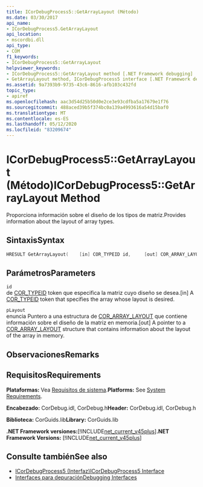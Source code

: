 ```yaml
---
title: ICorDebugProcess5::GetArrayLayout (Método)
ms.date: 03/30/2017
api_name:
- ICorDebugProcess5.GetArrayLayout
api_location:
- mscordbi.dll
api_type:
- COM
f1_keywords:
- ICorDebugProcess5::GetArrayLayout
helpviewer_keywords:
- ICorDebugProcess5::GetArrayLayout method [.NET Framework debugging]
- GetArrayLayout method, ICorDebugProcess5 interface [.NET Framework debugging]
ms.assetid: 9a7393b9-9735-43c6-8616-afb103c432fd
topic_type:
- apiref
ms.openlocfilehash: aac3d54d25b50d0e2ce3e93cdfba5a17679e1f76
ms.sourcegitcommit: 488aced39b5f374bc0a139a4993616a54d15baf0
ms.translationtype: MT
ms.contentlocale: es-ES
ms.lasthandoff: 05/12/2020
ms.locfileid: "83209674"
---
```

# <a name="icordebugprocess5getarraylayout-method"></a><span data-ttu-id="fb098-102">ICorDebugProcess5::GetArrayLayout (Método)</span><span class="sxs-lookup"><span data-stu-id="fb098-102">ICorDebugProcess5::GetArrayLayout Method</span></span>
<span data-ttu-id="fb098-103">Proporciona información sobre el diseño de los tipos de matriz.</span><span class="sxs-lookup"><span data-stu-id="fb098-103">Provides information about the layout of array types.</span></span>  
  
## <a name="syntax"></a><span data-ttu-id="fb098-104">Sintaxis</span><span class="sxs-lookup"><span data-stu-id="fb098-104">Syntax</span></span>  
  
```cpp  
HRESULT GetArrayLayout(    [in] COR_TYPEID id,     [out] COR_ARRAY_LAYOUT *pLayout);  
```  
  
## <a name="parameters"></a><span data-ttu-id="fb098-105">Parámetros</span><span class="sxs-lookup"><span data-stu-id="fb098-105">Parameters</span></span>  
 `id`  
 <span data-ttu-id="fb098-106">de [COR_TYPEID](cor-typeid-structure.md) token que especifica la matriz cuyo diseño se desea.</span><span class="sxs-lookup"><span data-stu-id="fb098-106">[in] A [COR_TYPEID](cor-typeid-structure.md) token that specifies the array whose layout is desired.</span></span>  
  
 `pLayout`  
 <span data-ttu-id="fb098-107">enuncia Puntero a una estructura de [COR_ARRAY_LAYOUT](cor-array-layout-structure.md) que contiene información sobre el diseño de la matriz en memoria.</span><span class="sxs-lookup"><span data-stu-id="fb098-107">[out] A pointer to a [COR_ARRAY_LAYOUT](cor-array-layout-structure.md) structure that contains information about the layout of the array in memory.</span></span>  
  
## <a name="remarks"></a><span data-ttu-id="fb098-108">Observaciones</span><span class="sxs-lookup"><span data-stu-id="fb098-108">Remarks</span></span>  
  
## <a name="requirements"></a><span data-ttu-id="fb098-109">Requisitos</span><span class="sxs-lookup"><span data-stu-id="fb098-109">Requirements</span></span>  
 <span data-ttu-id="fb098-110">**Plataformas:** Vea [Requisitos de sistema](../../get-started/system-requirements.md).</span><span class="sxs-lookup"><span data-stu-id="fb098-110">**Platforms:** See [System Requirements](../../get-started/system-requirements.md).</span></span>  
  
 <span data-ttu-id="fb098-111">**Encabezado:** CorDebug.idl, CorDebug.h</span><span class="sxs-lookup"><span data-stu-id="fb098-111">**Header:** CorDebug.idl, CorDebug.h</span></span>  
  
 <span data-ttu-id="fb098-112">**Biblioteca:** CorGuids.lib</span><span class="sxs-lookup"><span data-stu-id="fb098-112">**Library:** CorGuids.lib</span></span>  
  
 <span data-ttu-id="fb098-113">**.NET Framework versiones:**[!INCLUDE[net_current_v45plus](../../../../includes/net-current-v45plus-md.md)]</span><span class="sxs-lookup"><span data-stu-id="fb098-113">**.NET Framework Versions:** [!INCLUDE[net_current_v45plus](../../../../includes/net-current-v45plus-md.md)]</span></span>  
  
## <a name="see-also"></a><span data-ttu-id="fb098-114">Consulte también</span><span class="sxs-lookup"><span data-stu-id="fb098-114">See also</span></span>

- [<span data-ttu-id="fb098-115">ICorDebugProcess5 (Interfaz)</span><span class="sxs-lookup"><span data-stu-id="fb098-115">ICorDebugProcess5 Interface</span></span>](icordebugprocess5-interface.md)
- [<span data-ttu-id="fb098-116">Interfaces para depuración</span><span class="sxs-lookup"><span data-stu-id="fb098-116">Debugging Interfaces</span></span>](debugging-interfaces.md)
